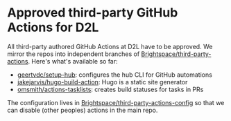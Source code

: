 # Approved third-party GitHub Actions for D2L

All third-party authored GitHub Actions at D2L have to be approved.
We mirror the repos into independent branches of [Brightspace/third-party-actions](https://github.com/brightspace/third-party-actions).
Here's what's available so far:

* [geertvdc/setup-hub](https://github.com/Brightspace/third-party-actions/tree/geertvdc/setup-hub): configures the hub CLI for GitHub automations
* [jakejarvis/hugo-build-action](https://github.com/Brightspace/third-party-actions/tree/jakejarvis/hugo-build-action): Hugo is a static site generator
* [omsmith/actions-tasklists](https://github.com/Brightspace/third-party-actions/tree/omsmith/actions-tasklists): creates build statuses for tasks in PRs

The configuration lives in [Brightspace/third-party-actions-config](https://github.com/Brightspace/third-party-actions-config) so that we can disable (other peoples) actions in the main repo.

